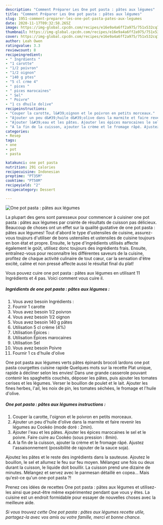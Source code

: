 ```yaml
---
description: "Comment Préparer Les One pot pasta : pâtes aux légumes"
title: "Comment Préparer Les One pot pasta : pâtes aux légumes"
slug: 1951-comment-preparer-les-one-pot-pasta-pates-aux-legumes
date: 2020-11-17T09:32:58.265Z
image: https://img-global.cpcdn.com/recipes/e16e9a4a6ff2a975/751x532cq70/one-pot-pasta-pates-aux-legumes-photo-principale-de-la-recette.jpg
thumbnail: https://img-global.cpcdn.com/recipes/e16e9a4a6ff2a975/751x532cq70/one-pot-pasta-pates-aux-legumes-photo-principale-de-la-recette.jpg
cover: https://img-global.cpcdn.com/recipes/e16e9a4a6ff2a975/751x532cq70/one-pot-pasta-pates-aux-legumes-photo-principale-de-la-recette.jpg
author: Leah Owen
ratingvalue: 3.3
reviewcount: 8
recipeingredient:
- " Ingrdients "
- "1 carotte"
- "1/2 poivron"
- "1/2 oignon"
- "140 g ptes"
- "5 cl crme 4"
- " pices "
- " pices marocaines"
- " Sel"
- " Poivre"
- "1 cs dhuile dolive"
recipeinstructions:
- "Couper la carotte, l&#39;oignon et le poivron en petits morceaux."
- "Ajouter un peu d&#39;huile d&#39;olive dans la marmite et faire revenir les légumes au Cookéo (mode doré : 2min)."
- "Ajouter l&#39;eau et les pâtes. Ajouter les épices marocaines le sel et le poivre. Faire cuire au Cookéo (sous pression : 8min)."
- "A la fin de la cuisson, ajouter la crème et le fromage râpé. Ajustez l&#39;assaisonnement (possibilité de rajouter de la sauce soja)."
categories:
- Resep
tags:
- one
- pot
- pasta

katakunci: one pot pasta 
nutrition: 291 calories
recipecuisine: Indonesian
preptime: "PT35M"
cooktime: "PT50M"
recipeyield: "2"
recipecategory: Dessert

---
```



![One pot pasta : pâtes aux légumes](https://img-global.cpcdn.com/recipes/e16e9a4a6ff2a975/751x532cq70/one-pot-pasta-pates-aux-legumes-photo-principale-de-la-recette.jpg)

La plupart des gens sont paresseux pour commencer à cuisiner one pot pasta : pâtes aux légumes par crainte de résultats de cuisson pas délicieux. Beaucoup de choses ont un effet sur la qualité gustative de one pot pasta : pâtes aux légumes! Tout d'abord le type d'ustensiles de cuisine, assurez-vous toujours d'utiliser de bons ustensiles et ustensiles de cuisine toujours en bon état et propre. Ensuite, le type d'ingrédients utilisés affecte également le goût, utilisez donc toujours des ingrédients frais. Ensuite, entraînez-vous pour reconnaître les différentes saveurs de la cuisine, profitez de chaque activité culinaire de tout cœur, car la sensation d'être excité, calme et non pressé affecte aussi le résultat final du plat!

<!--inarticleads1-->

Vous pouvez cuire one pot pasta : pâtes aux légumes en utilisant 11 Ingrédients et 4 pas. Voici comment vous cuire il.

##### Ingrédients de one pot pasta : pâtes aux légumes :

1. Vous avez besoin  Ingrédients :
1. Fournir 1 carotte
1. Vous avez besoin 1/2 poivron
1. Vous avez besoin 1/2 oignon
1. Vous avez besoin 140 g pâtes
1. Utilisation 5 cl crème (4%)
1. Utilisation  Épices :
1. Utilisation  Épices marocaines
1. Utilisation  Sel
1. Vous avez besoin  Poivre
1. Fournir 1 cs d&#39;huile d&#39;olive


One pot pasta aux légumes verts pâtes épinards brocoli lardons one pot pasta courgettes cuisine rapide Quelques mots sur la recette Plat unique, rapide à décliner selon les envies! Dans une grande casserole pouvant contenir les spaghettis couchés, déposer les pâtes, puis ajouter les tomates cerises et les légumes. Verser le bouillon de poulet et le lait. Ajouter les fines herbes, l&#39;ail, les noix de pin, les tomates séchées, le fromage et l&#39;huile d&#39;olive. 

<!--inarticleads2-->

##### One pot pasta : pâtes aux légumes instructions :

1. Couper la carotte, l&#39;oignon et le poivron en petits morceaux.
1. Ajouter un peu d&#39;huile d&#39;olive dans la marmite et faire revenir les légumes au Cookéo (mode doré : 2min).
1. Ajouter l&#39;eau et les pâtes. Ajouter les épices marocaines le sel et le poivre. Faire cuire au Cookéo (sous pression : 8min).
1. A la fin de la cuisson, ajouter la crème et le fromage râpé. Ajustez l&#39;assaisonnement (possibilité de rajouter de la sauce soja).


Ajoutez les pâtes et le reste des ingrédients dans la sauteuse. Ajoutez le bouillon, le sel et allumez le feu sur feu moyen. Mélangez une fois ou deux durant la cuisson, le liquide doit bouillir. La cuisson prend une dizaine de minutes. Mélangez et servez avec le parmesan détaillé en copea… Mais qu&#39;est-ce qu&#39;un one-pot pasta ?! 

<!--inarticleads1-->

<p>
Prenez ces idées de recettes One pot pasta : pâtes aux légumes et utilisez-les ainsi que peut-être même expérimentez pendant que vous y êtes. La cuisine est un endroit formidable pour essayer de nouvelles choses avec la meilleure aide.
</p>

<p>
<i>Si vous trouvez cette One pot pasta : pâtes aux légumes recette utile, partagez-la avec vos amis ou votre famille, merci et bonne chance.</i>
</p>
